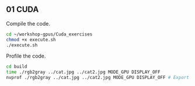 
## 01 CUDA
Compile the code.
```bash
cd ~/workshop-gpus/Cuda_exercises
chmod +x execute.sh
./execute.sh
```
Profile the code.
```bash
cd build
time ./rgb2gray ../cat.jpg ../cat2.jpg MODE_GPU DISPLAY_OFF
nvprof ./rgb2gray ../cat.jpg ../cat2.jpg MODE_GPU DISPLAY_OFF # Export to file nvprof -o rgb2gray.nvprof ./rgb2gray ../cat.jpg ../cat2.jpg MODE_GPU DISPLAY_OFF
```
